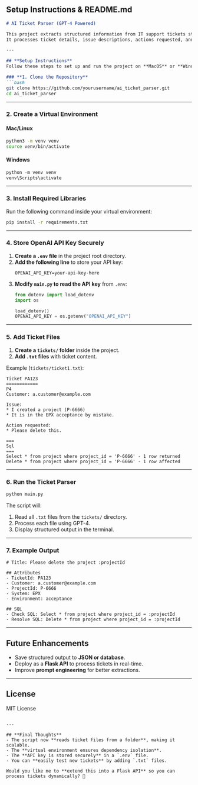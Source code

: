 

## **Setup Instructions & README.md**
```markdown
# AI Ticket Parser (GPT-4 Powered)

This project extracts structured information from IT support tickets stored in `.txt` files using OpenAI’s GPT-4 API.  
It processes ticket details, issue descriptions, actions requested, and SQL queries into structured output.

---

## **Setup Instructions**
Follow these steps to set up and run the project on **MacOS** or **Windows**.

### **1. Clone the Repository**
```bash
git clone https://github.com/yourusername/ai_ticket_parser.git
cd ai_ticket_parser
```

---

### **2. Create a Virtual Environment**
#### **Mac/Linux**
```bash
python3 -m venv venv
source venv/bin/activate
```
#### **Windows**
```powershell
python -m venv venv
venv\Scripts\activate
```

---

### **3. Install Required Libraries**
Run the following command inside your virtual environment:
```bash
pip install -r requirements.txt
```

---

### **4. Store OpenAI API Key Securely**
1. **Create a `.env` file** in the project root directory.
2. **Add the following line** to store your API key:
   ```
   OPENAI_API_KEY=your-api-key-here
   ```
3. **Modify `main.py` to read the API key** from `.env`:
   ```python
   from dotenv import load_dotenv
   import os

   load_dotenv()
   OPENAI_API_KEY = os.getenv("OPENAI_API_KEY")
   ```

---

### **5. Add Ticket Files**
1. **Create a `tickets/` folder** inside the project.
2. **Add `.txt` files** with ticket content.

Example (`tickets/ticket1.txt`):
```
Ticket PA123
============
P4
Customer: a.customer@example.com

Issue:
* I created a project (P-6666)
* It is in the EPX acceptance by mistake.

Action requested:
* Please delete this.

===
Sql
===
Select * from project where project_id = 'P-6666' - 1 row returned
Delete * from project where project_id = 'P-6666' - 1 row affected
```

---

### **6. Run the Ticket Parser**
```bash
python main.py
```
The script will:
1. Read all `.txt` files from the `tickets/` directory.
2. Process each file using GPT-4.
3. Display structured output in the terminal.

---

### **7. Example Output**
```
# Title: Please delete the project :projectId

## Attributes
- TicketId: PA123
- Customer: a.customer@example.com
- ProjectId: P-6666
- System: EPX
- Environment: acceptance

## SQL
- Check SQL: Select * from project where project_id = :projectId
- Resolve SQL: Delete * from project where project_id = :projectId
```

---

## **Future Enhancements**
- Save structured output to **JSON or database**.
- Deploy as a **Flask API** to process tickets in real-time.
- Improve **prompt engineering** for better extractions.

---

## **License**
MIT License
```

---

## **Final Thoughts**
- The script now **reads ticket files from a folder**, making it scalable.
- The **virtual environment ensures dependency isolation**.
- The **API key is stored securely** in a `.env` file.
- You can **easily test new tickets** by adding `.txt` files.

Would you like me to **extend this into a Flask API** so you can process tickets dynamically? 🚀